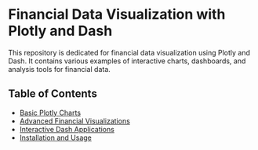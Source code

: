 # Financial Data Visualization with Plotly and Dash

This repository is dedicated for financial data visualization using Plotly and Dash. It contains various examples of interactive charts, dashboards, and analysis tools for financial data.

## Table of Contents
- [Basic Plotly Charts](#basic-plotly-charts)
- [Advanced Financial Visualizations](#advanced-financial-visualizations)
- [Interactive Dash Applications](#interactive-dash-applications)
- [Installation and Usage](#installation-and-usage)
